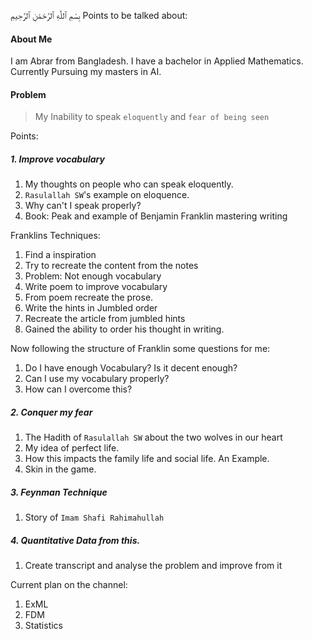 بِسْمِ ٱللَّٰهِ ٱلرَّحْمَٰنِ ٱلرَّحِيمِ
Points to be talked about:
#### About Me
I am Abrar from Bangladesh. I have a bachelor in Applied Mathematics. Currently Pursuing my masters in AI.
#### Problem
>  My Inability to speak  `eloquently` and `fear of being seen`

Points:
##### 1. Improve vocabulary 
1. My thoughts on people who can speak eloquently.
2. `Rasulallah SW`'s example on eloquence.
3. Why can't I speak properly?
4. Book: Peak and example of Benjamin Franklin mastering writing

Franklins Techniques:
1. Find a inspiration
2. Try to recreate the content from the notes
3. Problem: Not enough vocabulary
4. Write poem to improve vocabulary
5. From poem recreate the prose.
6. Write the hints in Jumbled order
7. Recreate the article from jumbled hints
8. Gained the ability to order his thought in writing.

Now following the structure of Franklin some questions for me:
1. Do I have enough Vocabulary? Is it decent enough?
2. Can I use my vocabulary properly?
3. How can I overcome this?
##### 2.  Conquer my fear
1. The Hadith of `Rasulallah SW` about the two wolves in our heart
2. My idea of perfect life.
3. How this impacts the family life and social life. An Example.
4. Skin in the game.
##### 3.  Feynman Technique
1. Story of `Imam Shafi Rahimahullah`
##### 4. Quantitative Data from this.
1. Create transcript and analyse the problem and improve from it

Current plan on the channel:
1. ExML
2. FDM
3. Statistics